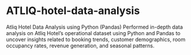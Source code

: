 # ATLIQ-hotel-data-analysis
Atliq Hotel Data Analysis using Python (Pandas) Performed in-depth data analysis on Atliq Hotel’s operational dataset using Python and Pandas to uncover insights related to booking trends, customer demographics, room occupancy rates, revenue generation, and seasonal patterns. 
